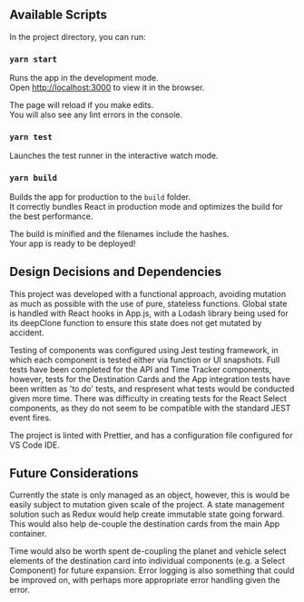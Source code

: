 ## Available Scripts

In the project directory, you can run:

### `yarn start`

Runs the app in the development mode.<br />
Open [http://localhost:3000](http://localhost:3000) to view it in the browser.

The page will reload if you make edits.<br />
You will also see any lint errors in the console.

### `yarn test`

Launches the test runner in the interactive watch mode.<br />

### `yarn build`

Builds the app for production to the `build` folder.<br />
It correctly bundles React in production mode and optimizes the build for the best performance.

The build is minified and the filenames include the hashes.<br />
Your app is ready to be deployed!

## Design Decisions and Dependencies

This project was developed with a functional approach, avoiding mutation as much as possible with the use of pure, stateless functions. Global state is handled with React hooks in App.js, with a Lodash library being used for its deepClone function to ensure this state does not get mutated by accident.

Testing of components was configured using Jest testing framework, in which each component is tested either via function or UI snapshots. Full tests have been completed for the API and Time Tracker components, however, tests for the Destination Cards and the App integration tests have been written as 'to do' tests, and respresent what tests would be conducted given more time. There was difficulty in creating tests for the React Select components, as they do not seem to be compatible with the standard JEST event fires.

The project is linted with Prettier, and has a configuration file configured for VS Code IDE.

## Future Considerations

Currently the state is only managed as an object, however, this is would be easily subject to mutation given scale of the project. A state management solution such as Redux would help create immutable state going forward. This would also help de-couple the destination cards from the main App container.

Time would also be worth spent de-coupling the planet and vehicle select elements of the destination card into individual components (e.g. a Select Component) for future expansion. Error logging is also something that could be improved on, with perhaps more appropriate error handling given the error.

